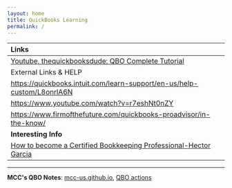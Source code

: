 ```yaml
---
layout: home
title: QuickBooks Learning
permalink: /
---
```




|Links|
|:-|
|[Youtube, thequickbooksdude: QBO Complete Tutorial](https://www.youtube.com/watch?v=aoWghI3kvpc)|
|External Links & HELP|
| https://quickbooks.intuit.com/learn-support/en-us/help-custom/L8onrlA6N |
| https://www.youtube.com/watch?v=r7eshNt0nZY |
| https://www.firmofthefuture.com/quickbooks-proadvisor/in-the-know/ |
|**Interesting Info**|
|[How to become a Certified Bookkeeping Professional-Hector Garcia](https://www.youtube.com/watch?v=i3whHTG0NkA)|

---



**MCC's QBO Notes**: [mcc-us.github.io](https://mcc-us.github.io), [QBO actions](https://github.com/mcc-us/qbo/actions)  
